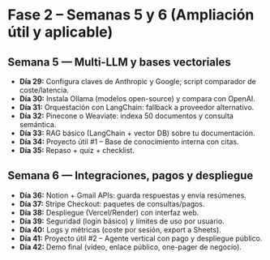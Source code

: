 # Fase 2 – Semanas 5 y 6 (Ampliación útil y aplicable)

## Semana 5 — Multi-LLM y bases vectoriales
- **Día 29:** Configura claves de Anthropic y Google; script comparador de coste/latencia.
- **Día 30:** Instala Ollama (modelos open-source) y compara con OpenAI.
- **Día 31:** Orquestación con LangChain: fallback a proveedor alternativo.
- **Día 32:** Pinecone o Weaviate: indexa 50 documentos y consulta semántica.
- **Día 33:** RAG básico (LangChain + vector DB) sobre tu documentación.
- **Día 34:** Proyecto útil #1 – Base de conocimiento interna con citas.
- **Día 35:** Repaso + quiz + checklist.

## Semana 6 — Integraciones, pagos y despliegue
- **Día 36:** Notion + Gmail APIs: guarda respuestas y envía resúmenes.
- **Día 37:** Stripe Checkout: paquetes de consultas/pagos.
- **Día 38:** Despliegue (Vercel/Render) con interfaz web.
- **Día 39:** Seguridad (login básico) y límites de uso por usuario.
- **Día 40:** Logs y métricas (coste por sesión, export a Sheets).
- **Día 41:** Proyecto útil #2 – Agente vertical con pago y despliegue público.
- **Día 42:** Demo final (vídeo, enlace público, one-pager de negocio).
